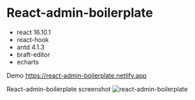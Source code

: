# React-admin-boilerplate


* react 16.10.1
* react-hook
* antd 4.1.3
* braft-editor
* echarts

Demo https://react-admin-boilerplate.netlify.app

React-admin-boilerplate
 screenshot
![react-admin-boilerplate
](https://github.com/kothing/react-admin-boilerplate/blob/master/screenshot.jpg "React-admin-boilerplate")
